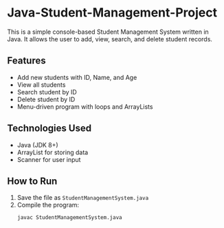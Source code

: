 # Java-Student-Management-Project
This is a simple console-based Student Management System written in Java. It allows the user to add, view, search, and delete student records.

## Features
- Add new students with ID, Name, and Age
- View all students
- Search student by ID
- Delete student by ID
- Menu-driven program with loops and ArrayLists

## Technologies Used
- Java (JDK 8+)
- ArrayList for storing data
- Scanner for user input

## How to Run
1. Save the file as `StudentManagementSystem.java`
2. Compile the program:
   ```bash
   javac StudentManagementSystem.java
